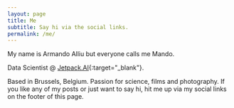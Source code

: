 ```yaml
---
layout: page
title: Me
subtitle: Say hi via the social links.
permalink: /me/
---
```


My name is Armando Alliu but everyone calls me Mando.

Data Scientist @ [Jetpack.AI](https://jetpack.ai/){:target="_blank"}. 

Based in Brussels, Belgium. Passion for science, films and photography. If you like any of my posts or just want to say hi,
hit me up via my social links on the footer of this page.